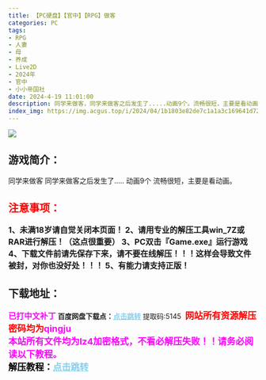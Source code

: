 ```yaml
---
title: 【PC硬盘】【官中】【RPG】做客
categories: PC
tags:
- RPG
- 人妻
- 母
- 养成
- Live2D
- 2024年
- 官中
- 小小帝国社
date: 2024-4-19 11:01:00
description: 同学来做客，同学来做客之后发生了.....动画9个。流畅很短，主要是看动画。
index_img: https://img.acgus.top/i/2024/04/1b1803e82de7c1a1a3c169641d724c61.webp
---
```

![](https://img.acgus.top/i/2024/04/1b1803e82de7c1a1a3c169641d724c61.webp)
## 游戏简介：
同学来做客
同学来做客之后发生了.....
动画9个
流畅很短，主要是看动画。
<br>





## <font color=#FF0000 >注意事项：</font>
<font size=3><b>1、未满18岁请自觉关闭本页面！
2、请用专业的解压工具win_7Z或RAR进行解压！（这点很重要）
3、PC双击『Game.exe』运行游戏
4、下载文件前请先保存下来，请不要在线解压！！！这样会导致文件被封，对你也没好处！！！
5、有能力请支持正版！</b></font>

## 下载地址：
<font color=#FF00FF size=3><b>已打中文补丁</b></font>
<b>百度网盘下载点：</b><a href="https://pan.baidu.com/s/1bhgZ-nbQe4D7th0C0dVTrQ?pwd=5145" style="color: #87CEEB;"><b>点击跳转</b></a> 提取码:5145
<a style="padding: 0" href="https://post.qingju.org/AD/"><img style="max-width:100%" src="https://img.acgus.top/i/2024/07/478f689b8021d8d499ab43d21acf137a.gif" alt=""></a>
<b><font color=#FF0000 size=4>网站所有资源解压密码均为</b></font><b><font color=#FF00FF size=4>qingju</font><font color=#FF0000 ></font></b><br><b><font color=#FF00FF size=4>本站所有文件均为lz4加密格式，不看必解压失败！！请务必阅读以下教程。</b></font><br><b><font color=#000 size=4>解压教程：</b><a href="https://post.qingju.org/tutorial/000/" style="color: #87CEEB;"><b>点击跳转</b></a>